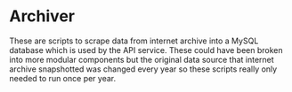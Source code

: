 # Archiver
These are scripts to scrape data from internet archive into a MySQL database which is used by the API service. These could have been broken into more modular components but the original data source that internet archive snapshotted was changed every year so these scripts really only needed to run once per year.

